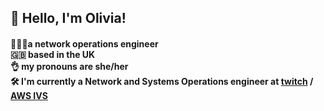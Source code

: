 ## 👋 Hello, I'm Olivia! 
#### 👩🏻‍💻a network operations engineer  <br> 🇬🇧 based in the UK  <br>👌 my pronouns are she/her  <br> 🛠️ I'm currently a Network and Systems Operations engineer at [twitch](https://blog.twitch.tv/en/2021/10/25/so-you-want-to-work-at-twitch-meet-the-gsoc-team-with-elliot-fenech/) / [AWS IVS](https://ivs.rocks/)
<!--




- 🔭 I’m currently working on ...
- 🌱 I’m currently learning ...
- 👯 I’m looking to collaborate on ...
- 🤔 I’m looking for help with ...
- 💬 Ask me about ...
- 📫 How to reach me: ...
- 😄 Pronouns: ...
- ⚡ Fun fact: ...
-->
